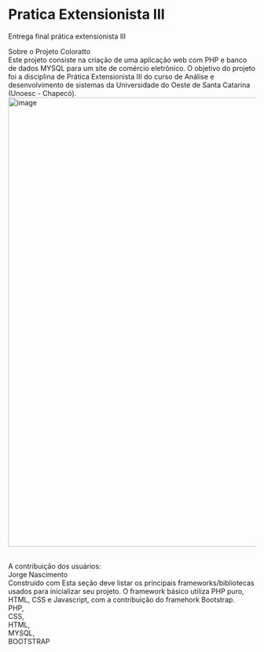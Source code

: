 # Pratica Extensionista III
Entrega final prática extensionista III

Sobre o Projeto Coloratto
<br />
Este projeto consiste na criação de uma aplicação web com PHP e banco de dados MYSQL para um site de comércio eletrônico. O objetivo do projeto foi a disciplina de Prática Extensionista III do curso de Análise e desenvolvimento de sistemas da Universidade do Oeste de Santa Catarina (Unoesc - Chapecó).
<br />
<img width="2781" height="914" alt="image" src="https://github.com/user-attachments/assets/5137977f-ec81-4ac2-ab5f-4d217640c4c3" />

<br />
A contribuição dos usuários:
<br />
Jorge Nascimento
<br />
Construído com
Esta seção deve listar os principais frameworks/bibliotecas usados para inicializar seu projeto. O framework básico utiliza PHP puro, HTML, CSS e Javascript, com a contribuição do framehork Bootstrap.
<br />
PHP,
<br />
CSS,
<br />
HTML,
<br />
MYSQL,
<br />
BOOTSTRAP
